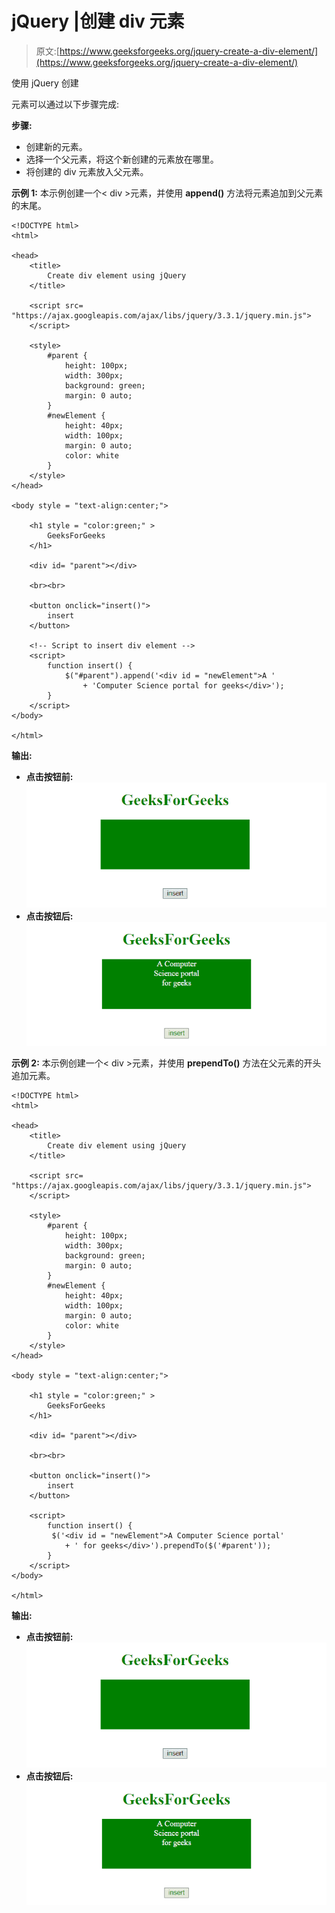 # jQuery |创建 div 元素

> 原文:[https://www.geeksforgeeks.org/jquery-create-a-div-element/](https://www.geeksforgeeks.org/jquery-create-a-div-element/)

使用 jQuery 创建

元素可以通过以下步骤完成:

**步骤:**

*   创建新的元素。
*   选择一个父元素，将这个新创建的元素放在哪里。
*   将创建的 div 元素放入父元素。

**示例 1:** 本示例创建一个< div >元素，并使用 **append()** 方法将元素追加到父元素的末尾。

```
<!DOCTYPE html>  
<html>  

<head> 
    <title> 
        Create div element using jQuery
    </title>

    <script src=
"https://ajax.googleapis.com/ajax/libs/jquery/3.3.1/jquery.min.js">
    </script>

    <style>
        #parent {
            height: 100px;
            width: 300px;
            background: green;
            margin: 0 auto;
        }
        #newElement {
            height: 40px;
            width: 100px;
            margin: 0 auto;
            color: white
        }
    </style>
</head> 

<body style = "text-align:center;">  

    <h1 style = "color:green;" >  
        GeeksForGeeks  
    </h1>  

    <div id= "parent"></div>

    <br><br>

    <button onclick="insert()"> 
        insert
    </button> 

    <!-- Script to insert div element -->
    <script> 
        function insert() {
            $("#parent").append('<div id = "newElement">A '
                + 'Computer Science portal for geeks</div>');
        }
    </script> 
</body>  

</html>
```

**输出:**

*   **点击按钮前:**
    ![](img/e44a9902fcfe4d2850985589c4c3122f.png)
*   **点击按钮后:**
    ![](img/8bd2a43470f1618d94419f265f94c47f.png)

**示例 2:** 本示例创建一个< div >元素，并使用 **prependTo()** 方法在父元素的开头追加元素。

```
<!DOCTYPE html>  
<html>  

<head> 
    <title> 
        Create div element using jQuery
    </title>

    <script src=
"https://ajax.googleapis.com/ajax/libs/jquery/3.3.1/jquery.min.js">
    </script>

    <style>
        #parent {
            height: 100px;
            width: 300px;
            background: green;
            margin: 0 auto;
        }
        #newElement {
            height: 40px;
            width: 100px;
            margin: 0 auto;
            color: white
        }
    </style>
</head> 

<body style = "text-align:center;">  

    <h1 style = "color:green;" >  
        GeeksForGeeks  
    </h1>  

    <div id= "parent"></div>

    <br><br>

    <button onclick="insert()"> 
        insert
    </button> 

    <script> 
        function insert() {
         $('<div id = "newElement">A Computer Science portal'
            + ' for geeks</div>').prependTo($('#parent'));         
        } 
    </script> 
</body>  

</html>
```

**输出:**

*   **点击按钮前:**
    ![](img/e44a9902fcfe4d2850985589c4c3122f.png)
*   **点击按钮后:**
    ![](img/8bd2a43470f1618d94419f265f94c47f.png)